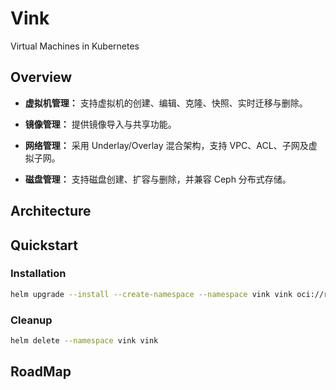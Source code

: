 # Vink

Virtual Machines in Kubernetes

## Overview

- **虚拟机管理：** 支持虚拟机的创建、编辑、克隆、快照、实时迁移与删除。

- **镜像管理：** 提供镜像导入与共享功能。

- **网络管理：** 采用 Underlay/Overlay 混合架构，支持 VPC、ACL、子网及虚拟子网。

- **磁盘管理：** 支持磁盘创建、扩容与删除，并兼容 Ceph 分布式存储。

## Architecture

## Quickstart

### Installation

```bash
helm upgrade --install --create-namespace --namespace vink vink oci://registry-1.docker.io/hejianmin/vink --wait --timeout 1800s --debug
```

### Cleanup

```bash
helm delete --namespace vink vink
```

## RoadMap
